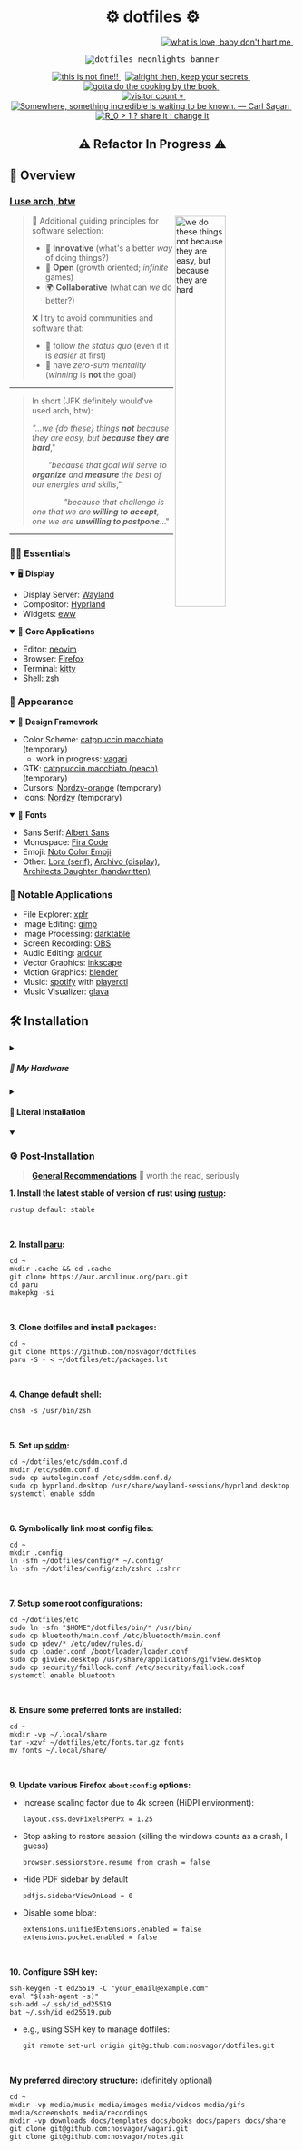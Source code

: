 <!-- ========================================================================== -->
<!-- ⚙️ heading {{{ -->
<h1 align="center">⚙️ dotfiles ⚙️</h1>

<p align="right">
    <a href="https://github.com/nosvagor/dotfiles/stargazers">
        <img
            src="https://img.shields.io/github/stars/nosvagor/dotfiles?color=ecc45d&logo=apachespark&labelColor=24283b&logoColor=ecc45d&style=for-the-badge"
            title="what is love, baby don't hurt me"
        >
    </a>
    &nbsp;
    <!-- <a href="https://cullyn.eth/"> -->
    <!--     <img -->
    <!--         src="https://img.shields.io/github/sponsors/nosvagor?color=dc60bf&logo=githubsponsors&labelColor=24283b&logoColor=dc60bf&style=for-the-badge" -->
    <!--         title="github sponsors not set up, pref ETH to cullyn.eth for now" -->
    <!--     > -->
    <!-- </a> -->
</p>

<p align="center">
    <kbd>
        <img
            alt="dotfiles neonlights banner"
            src="https://github.com/nosvagor/dotfiles/blob/main/share/dotfiles-banner.gif?raw=true"/>
    </kbd>
</p>

<p align="center">
  <a href="https://github.com/nosvagor/dotfiles/issues">
      <img
          src="https://img.shields.io/github/issues/nosvagor/dotfiles?color=ed5f6f&logo=fireship&labelColor=24283b&logoColor=ed5f6f&style=for-the-badge"
          title="this is not fine!!"
      >
  </a>
  &nbsp;
  <a href="https://github.com/nosvagor/dotfiles/discussions">
      <img
          title="alright then, keep your secrets"
          src="https://img.shields.io/github/discussions/nosvagor/dotfiles?color=ec9055&logo=github&labelColor=24283b&logoColor=ec9055&style=for-the-badge"
      >
  </a>
  &nbsp;
  <a href="https://github.com/nosvagor/dotfiles/contributors">
      <img
          src="https://img.shields.io/github/contributors/nosvagor/dotfiles?color=86b96f&logo=gitea&labelColor=24283b&logoColor=86b96f&style=for-the-badge"
          title="gotta do the cooking by the book"
      >
  </a>
  &nbsp;
  <br>
  &nbsp;
  <a href="https://www.reddit.com/r/unixporn/">
      <img
          src="https://vbr.wocr.tk/badge?color=59b5e5&logoColor=59b5e5&page_id=nosvagor/dotfiles&logo=linux&style=for-the-badge&lcolor=24283b"
          alt="visitor count 💀"
          title="hello there (I use arch, neovim, and rust, btw)"
      >
  </a>
  &nbsp;
  <a href="https://github.com/nosvagor/dotfiles/network/members">
      <img
          src="https://img.shields.io/github/forks/nosvagor/dotfiles?color=6c88f4&logo=git&labelColor=24283b&logoColor=6c88f4&style=for-the-badge"
          title="Somewhere, something incredible is waiting to be known. &mdash; Carl Sagan"
      >
  </a>
  &nbsp;
  <a href="https://youtu.be/gxAaO2rsdIs">
      <img
          src="https://img.shields.io/github/license/nosvagor/dotfiles?color=9d71f0&logo=gnu&labelColor=24283b&logoColor=9d71f0&style=for-the-badge"
          title="R_0 > 1 ? share it : change it"
      >
  </a>
</p>
<!-- }}} -->
<!-- ========================================================================== -->

<h2 align="center"> ⚠️ Refactor In Progress ⚠️</h2>

## 👾 Overview

### **[I use arch, btw](https://wiki.archlinux.org/title/Arch_Linux)**

<img
    src="https://github.com/nosvagor/dotfiles/blob/main/share/social-preview.jpg?raw=true"
    title="we do these things not because they are easy, but because they are hard"
    width=42%
    align=right
/>

> 🌟 Additional guiding principles for software selection:
>
> - 🧪 **Innovative** (what's a better _way_ of doing things?)
> - 📖 **Open** (growth oriented; _infinite_ games)
> - 🌍 **Collaborative** (what can _we_ do better?)
>
> ❌ I try to avoid communities and software that:
>
> - 🚩 follow _the status quo_ (even if it is _easier_ at first)
> - 🥧 have _zero-sum mentality_ (_winning_ is **not** the goal)

---

> In short (JFK definitely would've used arch, btw):
>
> _"...we {do these} things **not** because they are easy, but **because they are hard**_,"<br>
>
> &emsp;&emsp;_"because that goal will serve to **organize** and **measure** the best of our energies and skills_,"<br>
>
> &emsp;&emsp;&emsp;&emsp;_"because that challenge is one that we are **willing to accept**, one we are **unwilling to postpone**_..."

---

### 👨‍💻 Essentials

<details open>
<summary>🖥️ <b>Display</b></summary>

- Display Server: [Wayland](https://wiki.archlinux.org/title/Wayland)
- Compositor: [Hyprland](https://hyprland.org/)
- Widgets: [eww](https://github.com/elkowar/eww)

</details>

<details open>
<summary>🎯 <b>Core Applications</b></summary>

- Editor: [neovim](https://neovim.io/)
- Browser: [Firefox](https://www.mozilla.org/en-US/firefox/developer/)
- Terminal: [kitty](https://sw.kovidgoyal.net/kitty/)
- Shell: [zsh](https://wiki.archlinux.org/title/zsh)

</details>

### 🎥 Appearance

<details open>
<summary>🎨 <b>Design Framework</b></summary>

- Color Scheme: [catppuccin macchiato](https://github.com/catppuccin/catppuccin) (temporary)
    - work in progress: [vagari](https://github.com/nosvagor/vagari#palette)
- GTK: [catppuccin macchiato (peach)](https://github.com/catppuccin/gtk) (temporary)
- Cursors: [Nordzy-orange](https://github.com/alvatip/Nordzy-cursors) (temporary)
- Icons: [Nordzy](https://github.com/alvatip/Nordzy-icon) (temporary)

</details>

<details open>
<summary>💬 <b>Fonts</b></summary>

- Sans Serif: [Albert Sans](https://fonts.google.com/specimen/Albert+Sans?query=Albert+Sans)
- Monospace: [Fira Code](https://github.com/tonsky/FiraCode)
- Emoji: [Noto Color Emoji](https://fonts.google.com/noto/specimen/Noto+Color+Emoji)
- Other: [Lora (serif)](https://fonts.google.com/specimen/Lora),
  [Archivo (display)](https://fonts.google.com/specimen/Archivo),
  [Architects Daughter (handwritten)](https://fonts.google.com/specimen/Architects+Daughter)

</details>

### 🍎 Notable Applications

- File Explorer: [xplr](https://github.com/sayanarijit/xplr)
- Image Editing: [gimp](https://www.gimp.org/)
- Image Processing: [darktable](https://www.darktable.org/)
- Screen Recording: [OBS](https://obsproject.com/)
- Audio Editing: [ardour](https://ardour.org/)
- Vector Graphics: [inkscape](https://inkscape.org/)
- Motion Graphics: [blender](https://www.blender.org/)
- Music: [spotify](www.spotify.com) with [playerctl](https://github.com/altdesktop/playerctl)
- Music Visualizer: [glava](https://github.com/jarcode-foss/glava)

</details>

## 🛠️ Installation

<details closed>
<summary><h5> 🧰 My Hardware</h5></summary>

- Mouse: [MX Master 3S](https://www.logitech.com/en-us/products/mice/mx-master-3s.910-006556.html)
- CPU: [AMD Ryzen 7 3700X (16) @ 3.600GHz](https://www.amd.com/en/products/cpu/amd-ryzen-7-3700x)
    - GPU: AMD ATI Radeon RX 5600 OEM/5600 XT / 5700/5700 XT
- Monitor: [SAMSUNG UR59 Series 32-Inch 4K UHD (3840x2160)](https://a.co/d/bZtUse0)
- Keyboard: [Corne (Helidox) 42 key](https://keebmaker.com/products/corne-low-profile), Kailh gChoc Light Blue (20g),

</details>

<details closed>
<summary><h4> 🔩 Literal Installation</h4></summary>

**1. Get the installation image:**

- **[archlinux-version-x86_64.iso](https://archlinux.org/download/)** (https://archlinux.org/download/)

**2. Prepare an installation medium:**

- Find USB device partition (**sda** or **sdb**, probably):

      lsblk -f

- Write to USB using **[dd](https://wiki.archlinux.org/title/Dd)** (sd"x", do not use partition number):

      dd bs=4M if=path/to/archlinux-version-x86_64.iso of=/dev/sdx conv=fsync oflag=direct status=progress

<br>

**3. Use guided arch installation**

- Boot to USB and run command (does a great job for me and is easy to follow):

      archinstall

- Best to install a few essential packages during this step:

      base base-devel linux-headers git rustup

</details>

<details open>
<summary><h3> ⚙️  Post-Installation </h3></summary>

> **[General Recommendations](https://wiki.archlinux.org/title/General_recommendations)**   worth the read, seriously

**1. Install the latest stable of version of rust using [rustup](https://github.com/rust-lang/rustup):**

    rustup default stable

<br>

**2. Install [paru](https://github.com/Morganamilo/paru):**
```shell
cd ~
mkdir .cache && cd .cache
git clone https://aur.archlinux.org/paru.git
cd paru
makepkg -si
```

<br>

**3. Clone dotfiles and install packages:**
```shell
cd ~
git clone https://github.com/nosvagor/dotfiles
paru -S - < ~/dotfiles/etc/packages.lst
```

<br>

**4. Change default shell:**
```shell
chsh -s /usr/bin/zsh
```

<br>

**5. Set up [sddm](https://wiki.archlinux.org/title/SDDM):**
```shell
cd ~/dotfiles/etc/sddm.conf.d
mkdir /etc/sddm.conf.d
sudo cp autologin.conf /etc/sddm.conf.d/
sudo cp hyprland.desktop /usr/share/wayland-sessions/hyprland.desktop
systemctl enable sddm
```

<br>

**6. Symbolically link most config files:**
```shell
cd ~
mkdir .config
ln -sfn ~/dotfiles/config/* ~/.config/
ln -sfn ~/dotfiles/config/zsh/zshrc .zshrr
```

<br>

**7. Setup some root configurations:**
```shell
cd ~/dotfiles/etc
sudo ln -sfn "$HOME"/dotfiles/bin/* /usr/bin/
sudo cp bluetooth/main.conf /etc/bluetooth/main.conf
sudo cp udev/* /etc/udev/rules.d/
sudo cp loader.conf /boot/loader/loader.conf
sudo cp giview.desktop /usr/share/applications/gifview.desktop
sudo cp security/faillock.conf /etc/security/faillock.conf
systemctl enable bluetooth
```

<br>

**8. Ensure some preferred fonts are installed:**
```shell
cd ~
mkdir -vp ~/.local/share
tar -xzvf ~/dotfiles/etc/fonts.tar.gz fonts
mv fonts ~/.local/share/
```

<br>

**9. Update various Firefox `about:config` options:**

- Increase scaling factor due to 4k screen (HiDPI environment):

      layout.css.devPixelsPerPx = 1.25

- Stop asking to restore session (killing the windows counts as a crash, I guess)

      browser.sessionstore.resume_from_crash = false

- Hide PDF sidebar by default

      pdfjs.sidebarViewOnLoad = 0

- Disable some bloat:

      extensions.unifiedExtensions.enabled = false
      extensions.pocket.enabled = false

<br>

**10. Configure SSH key:**
```shell
ssh-keygen -t ed25519 -C "your_email@example.com"
eval "$(ssh-agent -s)"
ssh-add ~/.ssh/id_ed25519
bat ~/.ssh/id_ed25519.pub
```

- e.g., using SSH key to manage dotfiles:

      git remote set-url origin git@github.com:nosvagor/dotfiles.git

<br>

**My preferred directory structure:** (definitely optional)
```shell
cd ~
mkdir -vp media/music media/images media/videos media/gifs media/screenshots media/recordings
mkdir -vp downloads docs/templates docs/books docs/papers docs/share
git clone git@github.com:nosvagor/vagari.git
git clone git@github.com:nosvagor/notes.git
```

<br>
